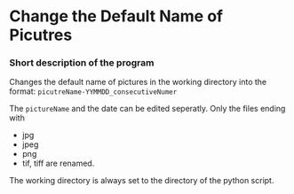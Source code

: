 # Change the Default Name of Picutres
### Short description of the program
Changes the default name of pictures in the working directory into the format: `picutreName-YYMMDD_consecutiveNumer`

The `pictureName` and the date can be edited seperatly.
Only the files ending with
- jpg
- jpeg
- png
- tif, tiff
are renamed.

The working directory is always set to the directory of the python script.
